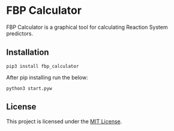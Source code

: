 # FBP Calculator
FBP Calculator is a graphical tool for calculating Reaction System predictors.

## Installation
```
pip3 install fbp_calculator
```

After pip installing run the below:
```
python3 start.pyw
```

## License
This project is licensed under the [MIT License](https://github.com/deselmo/FBP-Calculator/blob/master/LICENSE).